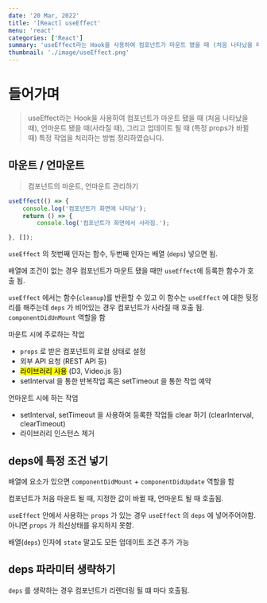```yaml
---
date: '20 Mar, 2022'
title: '[React] useEffect'
menu: 'react'
categories: ['React']
summary: 'useEffect라는 Hook을 사용하여 컴포넌트가 마운트 됐을 때 (처음 나타났을 때), 언마운트 됐을 때(사라질 때), 그리고 업데이트 될 때 (특정 props가 바뀔 때) 특정 작업을 처리하는 방법 정리하였습니다.'
thumbnail: './image/useEffect.png'
---
```

# 들어가며

> useEffect라는 Hook을 사용하여 컴포넌트가 마운트 됐을 때 (처음 나타났을 때), 언마운트 됐을 때(사라질 때), 그리고 업데이트 될 때 (특정 props가 바뀔 때) 특정 작업을 처리하는 방법 정리하였습니다.

## 마운트 / 언마운트

> 컴포넌트의 마운트, 언마운트 관리하기 

```jsx
useEffect(() => {
	console.log('컴포넌트가 화면에 나타남');
	return () => {
		console.log('컴포넌트가 화면에서 사라짐.');

}, []);
```

`useEffect` 의 첫번째 인자는 함수, 두번째 인자는 배열 (`deps`) 넣으면 됨. 

배열에 조건이 없는 경우 컴포넌트가 마운트 됐을 때만 `useEffect`에 등록한 함수가 호출 됨. 

`useEffect` 에서는 함수(`cleanup`)를 반환할 수 있고 이 함수는 `useEffect` 에 대한 뒷정리를 해주는데 `deps` 가 비어있는 경우 컴포넌트가 사라질 때 호출 됨. `componentDidUnMount` 역할을 함

마운트 시에 주로하는 작업

- `props` 로 받은 컴포넌트의 로컬 상태로 설정
- 외부 API 요청 (REST API 등)
- <mark>라이브러리 사용</mark> (D3, Video.js 등)
- setInterval 을 통한 반복작업 혹은 setTimeout 을 통한 작업 예약

언마운트 시에 하는 작업 

- setInterval, setTimeout 을 사용하여 등록한 작업들 clear 하기 (clearInterval, clearTimeout)
- 라이브러리 인스턴스 제거

## deps에 특정 조건 넣기

배열에 요소가 있으면 `componentDidMount` + `componentDidUpdate` 역할을 함

컴포넌트가 처음 마운트 될 때, 지정한 값이 바뀔 때, 언마운트 될 때 호출됨.

`useEffect` 안에서 사용하는 `props` 가 있는 경우 `useEffect` 의 `deps` 에 넣어주어야함. 아니면 `props` 가 최신상태를 유지하지 못함.

배열(`deps`) 인자에 `state` 말고도 모든 업데이트 조건 추가 가능

## deps 파라미터 생략하기

`deps` 를 생략하는 경우 컴포넌트가 리렌더링 될 떄 마다 호출됨.
